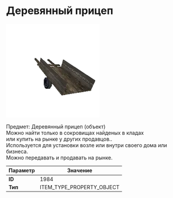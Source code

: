 # Деревянный прицеп

![Item Image](../img/1984.webp?raw=true)

Предмет: Деревянный прицеп (объект)<br>Можно найти только в сокровищах найденых в кладах<br>или купить на рынке у других продавцов..<br>Используется для установки возле или внутри своего дома или бизнеса.<br>Можно передавать и продавать на рынке.


| Параметр | Значение |
|----------|----------|
| **ID** | 1984 |
| **Тип** | ITEM_TYPE_PROPERTY_OBJECT |

